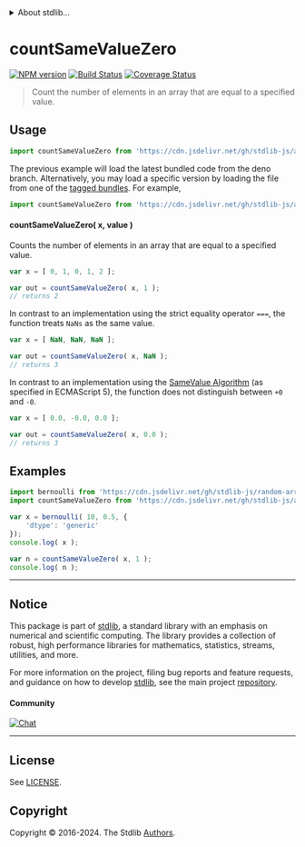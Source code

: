 <!--

@license Apache-2.0

Copyright (c) 2024 The Stdlib Authors.

Licensed under the Apache License, Version 2.0 (the "License");
you may not use this file except in compliance with the License.
You may obtain a copy of the License at

   http://www.apache.org/licenses/LICENSE-2.0

Unless required by applicable law or agreed to in writing, software
distributed under the License is distributed on an "AS IS" BASIS,
WITHOUT WARRANTIES OR CONDITIONS OF ANY KIND, either express or implied.
See the License for the specific language governing permissions and
limitations under the License.

-->


<details>
  <summary>
    About stdlib...
  </summary>
  <p>We believe in a future in which the web is a preferred environment for numerical computation. To help realize this future, we've built stdlib. stdlib is a standard library, with an emphasis on numerical and scientific computation, written in JavaScript (and C) for execution in browsers and in Node.js.</p>
  <p>The library is fully decomposable, being architected in such a way that you can swap out and mix and match APIs and functionality to cater to your exact preferences and use cases.</p>
  <p>When you use stdlib, you can be absolutely certain that you are using the most thorough, rigorous, well-written, studied, documented, tested, measured, and high-quality code out there.</p>
  <p>To join us in bringing numerical computing to the web, get started by checking us out on <a href="https://github.com/stdlib-js/stdlib">GitHub</a>, and please consider <a href="https://opencollective.com/stdlib">financially supporting stdlib</a>. We greatly appreciate your continued support!</p>
</details>

# countSameValueZero

[![NPM version][npm-image]][npm-url] [![Build Status][test-image]][test-url] [![Coverage Status][coverage-image]][coverage-url] <!-- [![dependencies][dependencies-image]][dependencies-url] -->

> Count the number of elements in an array that are equal to a specified value.

<!-- Section to include introductory text. Make sure to keep an empty line after the intro `section` element and another before the `/section` close. -->

<section class="intro">

</section>

<!-- /.intro -->

<!-- Package usage documentation. -->



<section class="usage">

## Usage

```javascript
import countSameValueZero from 'https://cdn.jsdelivr.net/gh/stdlib-js/array-base-count-same-value-zero@deno/mod.js';
```
The previous example will load the latest bundled code from the deno branch. Alternatively, you may load a specific version by loading the file from one of the [tagged bundles](https://github.com/stdlib-js/array-base-count-same-value-zero/tags). For example,

```javascript
import countSameValueZero from 'https://cdn.jsdelivr.net/gh/stdlib-js/array-base-count-same-value-zero@v0.1.0-deno/mod.js';
```

#### countSameValueZero( x, value )

Counts the number of elements in an array that are equal to a specified value.

```javascript
var x = [ 0, 1, 0, 1, 2 ];

var out = countSameValueZero( x, 1 );
// returns 2
```

In contrast to an implementation using the strict equality operator `===`, the function treats `NaNs` as the same value.

```javascript
var x = [ NaN, NaN, NaN ];

var out = countSameValueZero( x, NaN );
// returns 3
```

In contrast to an implementation using the [SameValue Algorithm][@stdlib/array/base/count-same-value] (as specified in ECMAScript 5), the function does not distinguish between `+0` and `-0`.

```javascript
var x = [ 0.0, -0.0, 0.0 ];

var out = countSameValueZero( x, 0.0 );
// returns 3
```

</section>

<!-- /.usage -->

<!-- Package usage notes. Make sure to keep an empty line after the `section` element and another before the `/section` close. -->

<section class="notes">

</section>

<!-- /.notes -->

<!-- Package usage examples. -->

<section class="examples">

## Examples

<!-- eslint no-undef: "error" -->

```javascript
import bernoulli from 'https://cdn.jsdelivr.net/gh/stdlib-js/random-array-bernoulli@deno/mod.js';
import countSameValueZero from 'https://cdn.jsdelivr.net/gh/stdlib-js/array-base-count-same-value-zero@deno/mod.js';

var x = bernoulli( 10, 0.5, {
    'dtype': 'generic'
});
console.log( x );

var n = countSameValueZero( x, 1 );
console.log( n );
```

</section>

<!-- /.examples -->

<!-- Section to include cited references. If references are included, add a horizontal rule *before* the section. Make sure to keep an empty line after the `section` element and another before the `/section` close. -->

<section class="references">

</section>

<!-- /.references -->

<!-- Section for related `stdlib` packages. Do not manually edit this section, as it is automatically populated. -->

<section class="related">

</section>

<!-- /.related -->

<!-- Section for all links. Make sure to keep an empty line after the `section` element and another before the `/section` close. -->


<section class="main-repo" >

* * *

## Notice

This package is part of [stdlib][stdlib], a standard library with an emphasis on numerical and scientific computing. The library provides a collection of robust, high performance libraries for mathematics, statistics, streams, utilities, and more.

For more information on the project, filing bug reports and feature requests, and guidance on how to develop [stdlib][stdlib], see the main project [repository][stdlib].

#### Community

[![Chat][chat-image]][chat-url]

---

## License

See [LICENSE][stdlib-license].


## Copyright

Copyright &copy; 2016-2024. The Stdlib [Authors][stdlib-authors].

</section>

<!-- /.stdlib -->

<!-- Section for all links. Make sure to keep an empty line after the `section` element and another before the `/section` close. -->

<section class="links">

[npm-image]: http://img.shields.io/npm/v/@stdlib/array-base-count-same-value-zero.svg
[npm-url]: https://npmjs.org/package/@stdlib/array-base-count-same-value-zero

[test-image]: https://github.com/stdlib-js/array-base-count-same-value-zero/actions/workflows/test.yml/badge.svg?branch=v0.1.0
[test-url]: https://github.com/stdlib-js/array-base-count-same-value-zero/actions/workflows/test.yml?query=branch:v0.1.0

[coverage-image]: https://img.shields.io/codecov/c/github/stdlib-js/array-base-count-same-value-zero/main.svg
[coverage-url]: https://codecov.io/github/stdlib-js/array-base-count-same-value-zero?branch=main

<!--

[dependencies-image]: https://img.shields.io/david/stdlib-js/array-base-count-same-value-zero.svg
[dependencies-url]: https://david-dm.org/stdlib-js/array-base-count-same-value-zero/main

-->

[chat-image]: https://img.shields.io/gitter/room/stdlib-js/stdlib.svg
[chat-url]: https://app.gitter.im/#/room/#stdlib-js_stdlib:gitter.im

[stdlib]: https://github.com/stdlib-js/stdlib

[stdlib-authors]: https://github.com/stdlib-js/stdlib/graphs/contributors

[umd]: https://github.com/umdjs/umd
[es-module]: https://developer.mozilla.org/en-US/docs/Web/JavaScript/Guide/Modules

[deno-url]: https://github.com/stdlib-js/array-base-count-same-value-zero/tree/deno
[deno-readme]: https://github.com/stdlib-js/array-base-count-same-value-zero/blob/deno/README.md
[umd-url]: https://github.com/stdlib-js/array-base-count-same-value-zero/tree/umd
[umd-readme]: https://github.com/stdlib-js/array-base-count-same-value-zero/blob/umd/README.md
[esm-url]: https://github.com/stdlib-js/array-base-count-same-value-zero/tree/esm
[esm-readme]: https://github.com/stdlib-js/array-base-count-same-value-zero/blob/esm/README.md
[branches-url]: https://github.com/stdlib-js/array-base-count-same-value-zero/blob/main/branches.md

[stdlib-license]: https://raw.githubusercontent.com/stdlib-js/array-base-count-same-value-zero/main/LICENSE

[@stdlib/array/base/count-same-value]: https://github.com/stdlib-js/array-base-count-same-value/tree/deno

</section>

<!-- /.links -->
